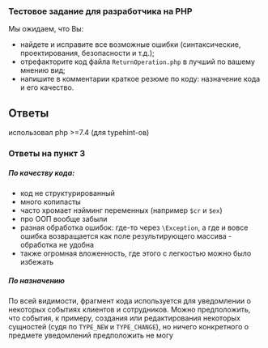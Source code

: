 ### Тестовое задание для разработчика на PHP

Мы ожидаем, что Вы:

* найдете и исправите все возможные ошибки (синтаксические, проектирования, безопасности и т.д.);
* отрефакторите код файла `ReturnOperation.php` в лучший по вашему мнению вид;
* напишите в комментарии краткое резюме по коду: назначение кода и его качество.

## Ответы

использовал php >=7.4 (для typehint-ов)

### Ответы на пункт 3

##### По качеству кода:

- код не структурированный
- много копипасты
- часто хромает нэйминг переменных (например ```$cr``` и ```$ex```)
- про ООП вообще забыли
- разная обработка ошибок: где-то через ```\Exception```, а где и вовсе ошибка
  возвращается как поле результирующего массива - обработка не удобна
- также огромная вложенность, где этого с легкостью можно было избежать

##### По назначению

По всей видимости, фрагмент кода используется для уведомлении о некоторых событиях
клиентов и сотрудников. Можно предположить, что события, к примеру, создания или редактирования некоторых сущностей
(судя по ```TYPE_NEW``` и ```TYPE_CHANGE```), но ничего конкретного о предмете уведомлений предположить не могу

